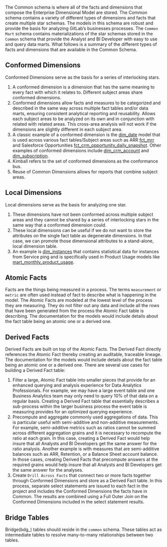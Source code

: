 
The Common schema is where all of the facts and dimensions that compose the Enterprise Dimensional Model are stored. The Common schema contains a variety of different types of dimensions and facts that create multiple star schemas. The models in this schema are robust and provide the basis for analyzing GitLab’s businesses processes. The `Common Mart` schema contains materializations of the star schemas stored in the `Common` schema that provide the Analyst and BI Developer with easy to use and query data marts. What follows is a summary of the different types of facts and dimensions that are available in the Common Schema.

## Conformed Dimensions

Conformed Dimensions serve as the basis for a series of interlocking stars.

1.  A conformed dimension is a dimension that has the same meaning to every fact with which it relates to. Different subject areas share conformed dimensions.
2.  Conformed dimensions allow facts and measures to be categorized and described in the same way across multiple fact tables and/or data marts, ensuring consistent analytical reporting and reusability. Allows each subject areas to be analyzed on its own and in conjunction with related with related areas. This cross-area analysis will not work if the dimensions are slightly different in each subject area.
3.  A classic example of a conformed dimension is the [dim\_date](https://gitlab-data.gitlab.io/analytics/#!/model/model.gitlab_snowflake.dim_date) model that is used across various fact tables/Subject areas such as ARR [fct\_mrr](https://gitlab-data.gitlab.io/analytics/#!/model/model.gitlab_snowflake.fct_mrr) and Salesforce Opportunities [fct\_crm\_opportunity\_daily\_snapshot](https://gitlab-data.gitlab.io/analytics/#!/model/model.gitlab_snowflake.fct_crm_opportunity_daily_snapshot). Other examples of conformed dimensions include [dim\_crm\_account](https://gitlab-data.gitlab.io/analytics/#!/model/model.gitlab_snowflake.dim_crm_account) and [dim\_subscription](https://gitlab-data.gitlab.io/analytics/#!/model/model.gitlab_snowflake.dim_subscription).
4.  Kimball refers to the set of conformed dimensions as the conformance bus.
5.  Reuse of Common Dimensions allows for reports that combine subject areas.

## Local Dimensions

Local dimensions serve as the basis for analyzing one star.

1.  These dimensions have not been conformed across multiple subject areas and they cannot be shared by a series of interlocking stars in the same way that a conformed dimension could.
2.  These local dimensions can be useful if we do not want to store the attributes on the single fact table as degenerate dimensions. In that case, we can promote those dimensional attributes to a stand-alone, local dimension table.
3.  An example is [dim\_instances](https://gitlab-data.gitlab.io/analytics/#!/model/model.gitlab_snowflake.dim_instances) that contains statistical data for instances from Service ping and is specifically used in Product Usage models like [mart\_monthly\_product\_usage](https://gitlab-data.gitlab.io/analytics/#!/model/model.gitlab_snowflake.mart_monthly_product_usage).

## Atomic Facts

Facts are the things being measured in a process. The terms `measurement` or `metric` are often used instead of fact to describe what is happening in the model. The Atomic Facts are modeled at the lowest level of the process they are measuring. They do not filter out any data and include all the rows that have been generated from the process the Atomic Fact table is describing. The documentation for the models would include details about the fact table being an atomic one or a derived one.

## Derived Facts

Derived Facts are built on top of the Atomic Facts. The Derived Fact directly references the Atomic Fact thereby creating an auditable, traceable lineage. The documentation for the models would include details about the fact table being an atomic one or a derived one. There are several use cases for building a Derived Fact table:

1.  Filter a large, Atomic Fact table into smaller pieces that provide for an enhanced querying and analysis experience for Data Analytics Professionals. For example, we may have a large event table and one Business Analytics team may only need to query 10% of that data on a regular basis. Creating a Derived Fact table that essentially describes a sub-process within the larger business process the event table is measuring provides for an optimized querying experience.
2.  Precompute and aggregate commonly used aggregations of data. This is particular useful with semi-additive and non-additive measurements. For example, semi-additive metrics such as ratios cannot be summed across different aggregation grains and it is necessary to recompute the ratio at each grain. In this case, creating a Derived Fact would help insure that all Analysts and BI Developers get the same answer for the ratio analysis. Another example is with measures that are semi-additive balances such as ARR, Retention, or a Balance Sheet account balance. In those cases, creating Derived Facts that precompute answers at the required grains would help insure that all Analysts and BI Developers get the same answer for the analyses.
3.  Create `Drill Across Facts` that connect two or more facts together through Conformed Dimensions and store as a Derived Fact table. In this process, separate select statements are issued to each fact in the project and includes the Conformed Dimensions the facts have in Common. The results are combined using a Full Outer Join on the Conformed Dimensions included in the select statement results.

## Bridge Tables

Bridge(bdg\_) tables should reside in the `common` schema. These tables act as intermediate tables to resolve many-to-many relationships between two tables.